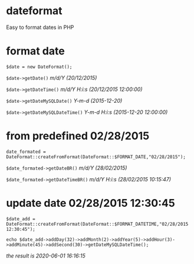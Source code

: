 # dateformat
Easy to format dates in PHP

# format date

`$date = new DateFormat();`

`$date->getDate()` *m/d/Y (20/12/2015)*

`$date->getDateTime()` *m/d/Y H:i:s (20/12/2015 12:00:00)*

`$date->getDateMySQLDate()` *Y-m-d (2015-12-20)*

`$date->getDateMySQLDateTime()` *Y-m-d H:i:s (2015-12-20 12:00:00)*

# from predefined 02/28/2015

`date_formated = DateFormat::createFromFormat(DateFormat::$FORMAT_DATE,"02/28/2015");`

`$date_formated->getDateBR()` *m/d/Y (28/02/2015)*

`$date_formated->getDateTimeBR()` *m/d/Y H:i:s (28/02/2015 10:15:47)*

# update date 02/28/2015 12:30:45

`$date_add = DateFormat::createFromFormat(DateFormat::$FORMAT_DATETIME,"02/28/2015 12:30:45");`

`echo $date_add->addDay(32)->addMonth(2)->addYear(5)->addHour(3)->addMinute(45)->addSecond(30)->getDateMySQLDateTime();`

*the result is 2020-06-01 16:16:15*